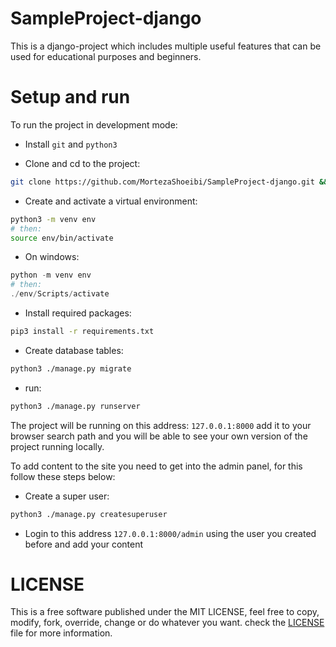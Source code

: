 # SampleProject-django

This is a django-project which includes multiple useful features that can be used for educational purposes and beginners.

# Setup and run
To run the project in development mode:

- Install `git` and `python3`

- Clone and cd to the project:
```bash
git clone https://github.com/MortezaShoeibi/SampleProject-django.git && cd SampleProject-django/
```
- Create and activate a virtual environment: 
```bash
python3 -m venv env
# then:
source env/bin/activate
```
- On windows:
```powershell
python -m venv env
# then:
./env/Scripts/activate
```
- Install required packages:
```bash
pip3 install -r requirements.txt
```
- Create database tables:
```bash
python3 ./manage.py migrate
```
- run:
```bash
python3 ./manage.py runserver
```
The project will be running on this address: `127.0.0.1:8000` add it to your browser search path and you will be able to see your own version of the project running locally.

To add content to the site you need to get into the admin panel, for this follow these steps below:
- Create a super user:
```bash
python3 ./manage.py createsuperuser
```
- Login to this address `127.0.0.1:8000/admin` using the user you created before and add your content

# LICENSE

This is a free software published under the MIT LICENSE, feel free to copy, modify, fork, override, change or do whatever you want. check the [LICENSE](./LICENSE) file for more information.
